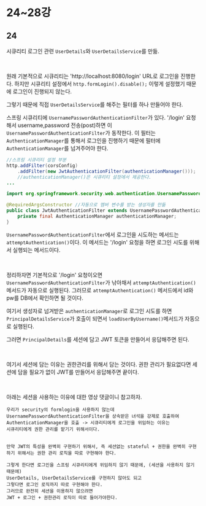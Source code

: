 # 24~28강

## 24

시큐리티 로그인 관련 `UserDetails`와 `UserDetailsService`를 만듦.

<br>

원래 기본적으로 시큐리티는 'http://localhost:8080/login' URL로 로그인을 진행한다. 하지만 시큐리티 설정에서 `http.formLogin().disable();` 이렇게 설정했기 때문에 로그인이 진행되지 않는다.

그렇기 때문에 직접 `UserDetailsService`를 해주는 필터를 하나 만들어야 한다.

스프링 시큐리티에 `UsernamePasswordAuthenticationFilter`가 있다. '/login' 요청해서 username,password 전송(post)하면 이 `UsernamePasswordAuthenticationFilter`가 동작한다. 이 필터는 `AuthenticationManager`를 통해서 로그인을 진행하기 때문에 필터에 `AuthenticationManager`를 넘겨주어야 한다.



```java
//스프링 시큐리티 설정 부분
http.addFilter(corsConfig)
	.addFilter(new JwtAuthenticationFilter(authenticationManager()));
    //authenticationManager()은 시큐리티 설정에서 제공한다.
...
```

```java
import org.springframework.security.web.authentication.UsernamePasswordAuthenticationFilter;

@RequiredArgsConstructor //자동으로 멤버 변수를 받는 생성자를 만듦
public class JwtAuthenticationFilter extends UsernamePasswordAuthenticationFilter {
	private final AuthenticationManager authenticationManager;
}
```

`UsernamePasswordAuthenticationFilter`에서 로그인을 시도하는 메서드는 `attemptAuthentication()`이다. 이 메서드는 '/login' 요청을 하면 로그인 시도를 위해서 실행되는 메서드이다.

<br> 

정리하자면 기본적으로 '/login' 요청이오면 `UsernamePasswordAuthenticationFilter`가 낚아채서 `attemptAuthentication()` 메서드가 자동으로 실행된다. 그러므로 `attemptAuthentication()` 메서드에서 id와 pw를 DB에서 확인하면 될 것이다.

여기서 생성자로 넘겨받은 `authenticationManager`로 로그인 시도를 하면 `PrincipalDetailsService`가 호출이 되면서 `loadUserByUsername()`메서드가 자동으로 실행된다.

그러면 `PrincipalDetails`를 세션에 담고  JWT 토큰을 만들어서 응답해주면 된다.

<br>

여기서 세션에 담는 이유는 권한관리를 위해서 담는 것이다. 권한 관리가 필요없다면 세션에 담을 필요가 없이 JWT를 만들어서 응답해주면 끝이다. 

<br>

아래는 세션을 사용하는 이유에 대한 영상 댓글이니 참고하자.

```
우리가 security의 formlogin을 사용하지 않는데
UsernamePasswordAuthenticationFilter을 상속받은 녀석을 강제로 호출하여 AuthenticationManager을 호출 -> 시큐리티에게 로그인을 위임하는 이유는
시큐리티에게 권한 관리를 맡기기 위해서이다.


만약 JWT의 특성을 완벽히 구현하기 위해서, 즉 세션없는 stateful + 권한을 완벽히 구현하기 위해서는 권한 관리 로직을 따로 구현해야 한다.

그렇게 한다면 로그인을 스프링 시큐리티에게 위임하지 않기 때문에, (세션을 사용하지 않기 때문에)
UserDetails, UserDetailsService를 구현하지 않아도 되고
그렇다면 로그인 로직까지 따로 구현해야 한다.
그러므로 완전히 세션을 이용하지 않으려면
JWT + 로그인 + 권한관리 로직이 따로 들어가야한다.
```